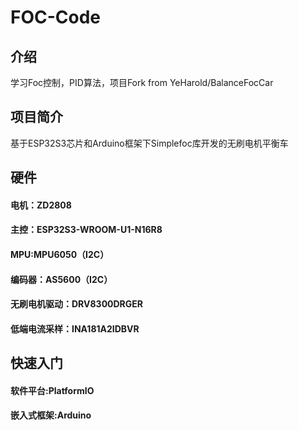 # FOC-Code

## 介绍
学习Foc控制，PID算法，项目Fork from YeHarold/BalanceFocCar

## 项目简介
基于ESP32S3芯片和Arduino框架下Simplefoc库开发的无刷电机平衡车

## 硬件
#### 电机：ZD2808
#### 主控：ESP32S3-WROOM-U1-N16R8
#### MPU:MPU6050（I2C）
#### 编码器：AS5600（I2C）
#### 无刷电机驱动：DRV8300DRGER
#### 低端电流采样：INA181A2IDBVR

## 快速入门
#### 软件平台:PlatformIO
#### 嵌入式框架:Arduino